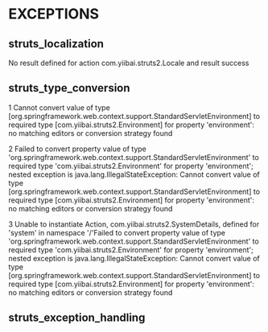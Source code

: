 # EXCEPTIONS

## struts_localization

No result defined for action com.yiibai.struts2.Locale and result success

## struts_type_conversion

1 Cannot convert value of type [org.springframework.web.context.support.StandardServletEnvironment] to required type [com.yiibai.struts2.Environment] for property 'environment': no matching editors or conversion strategy found

2 Failed to convert property value of type 'org.springframework.web.context.support.StandardServletEnvironment' to required type 'com.yiibai.struts2.Environment' for property 'environment'; nested exception is java.lang.IllegalStateException: Cannot convert value of type [org.springframework.web.context.support.StandardServletEnvironment] to required type [com.yiibai.struts2.Environment] for property 'environment': no matching editors or conversion strategy found

3 Unable to instantiate Action, com.yiibai.struts2.SystemDetails, defined for 'system' in namespace '/'Failed to convert property value of type 'org.springframework.web.context.support.StandardServletEnvironment' to required type 'com.yiibai.struts2.Environment' for property 'environment'; nested exception is java.lang.IllegalStateException: Cannot convert value of type [org.springframework.web.context.support.StandardServletEnvironment] to required type [com.yiibai.struts2.Environment] for property 'environment': no matching editors or conversion strategy found

## struts_exception_handling

